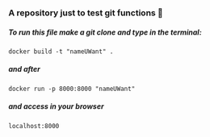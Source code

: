 ### A repository just to test git functions 🙂
##### To run this file make a git clone and type in the terminal:
`docker build -t "nameUWant" .`

##### and after

`docker run -p 8000:8000 "nameUWant"`

##### and access in your browser

`localhost:8000`